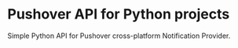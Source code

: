 # Pushover API for Python projects

Simple Python API for Pushover cross-platform Notification Provider.
